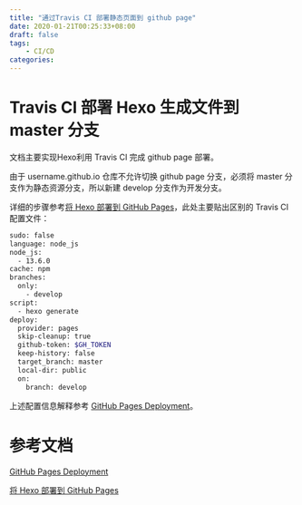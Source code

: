 ```yaml
---
title: "通过Travis CI 部署静态页面到 github page"
date: 2020-01-21T00:25:33+08:00
draft: false
tags: 
    - CI/CD
categories:
---
```


# Travis CI 部署 Hexo 生成文件到 master 分支

文档主要实现Hexo利用 Travis CI 完成 github page 部署。

由于 username.github.io 仓库不允许切换 github page 分支，必须将 master 分支作为静态资源分支，所以新建 develop 分支作为开发分支。

详细的步骤参考[将 Hexo 部署到 GitHub Pages](https://hexo.io/zh-cn/docs/github-pages)，此处主要贴出区别的 Travis CI 配置文件：

```sh
sudo: false
language: node_js
node_js:
  - 13.6.0
cache: npm
branches:
  only:
    - develop
script:
  - hexo generate
deploy:
  provider: pages
  skip-cleanup: true
  github-token: $GH_TOKEN
  keep-history: false
  target_branch: master
  local-dir: public
  on:
    branch: develop
```

上述配置信息解释参考 [GitHub Pages Deployment](https://docs.travis-ci.com/user/deployment/pages/)。

# 参考文档

[GitHub Pages Deployment](https://docs.travis-ci.com/user/deployment/pages/)

[将 Hexo 部署到 GitHub Pages](https://hexo.io/zh-cn/docs/github-pages)